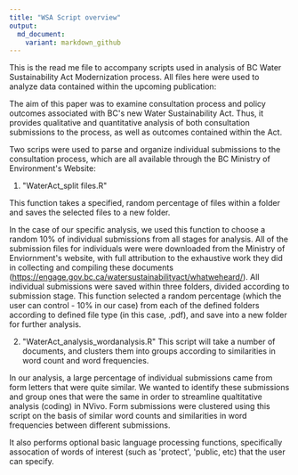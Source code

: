 ```yaml
---
title: "WSA Script overview"
output: 
  md_document:
    variant: markdown_github
---
```


This is the read me file to accompany scripts used in analysis of BC Water Sustainability Act Modernization process. All files here were used to analyze data contained within the upcoming publication:

The aim of this paper was to examine consultation process and policy outcomes associated with BC's new Water Sustainability Act. Thus, it provides qualitative and quantitative analysis of both consultation submissions to the process, as well as outcomes contained within the Act.

Two scrips were used to parse and organize individual submissions to the consultation process, which are all available through the BC Ministry of Environment's Website:

1. "WaterAct_split files.R" 

This function takes a specified, random percentage of files within a folder and saves the selected files to a new folder. 

In the case of our specific analysis,  we used this function  to choose a random 10% of individual submissions from all stages for analysis. All of the submission files for individuals were were downloaded from the Ministry of Enviornment's website, with full attribution to the exhaustive work they did in collecting and compiling these documents (https://engage.gov.bc.ca/watersustainabilityact/whatweheard/). All individual submissions were saved within three folders, divided according to submission stage. This function  selected a random percentage (which the user can control - 10% in our case) from each of the defined folders according to defined file type (in this case, .pdf), and save into a new folder for further analysis. 

2. "WaterAct_analysis_wordanalysis.R"
This script will take a number of documents, and clusters them into groups according to similarities in word count and word frequencies.

In our analysis, a large percentage of individual submissions came from form letters that were quite similar. We wanted to identify these submissions and group ones that were the same in order to streamline qualtitative analysis (coding) in NVivo. Form submissions were clustered using this script on the basis of similar word counts and similarities in word frequencies between different submissions. 

It also performs optional basic language processing functions, specifically assocation of words of interest (such as 'protect', 'public, etc) that the user can specify.
